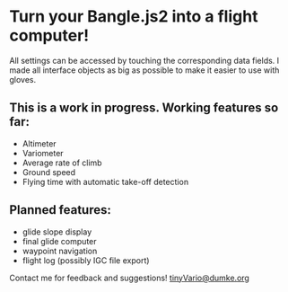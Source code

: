 # Turn your Bangle.js2 into a flight computer!

All settings can be accessed by touching the corresponding data fields. I made all interface objects as big as possible to make it easier to use with gloves. 

## This is a work in progress. Working features so far:
- Altimeter
- Variometer
- Average rate of climb
- Ground speed
- Flying time with automatic take-off detection


## Planned features:
- glide slope display
- final glide computer
- waypoint navigation
- flight log (possibly IGC file export)

Contact me for feedback and suggestions!
tinyVario@dumke.org
